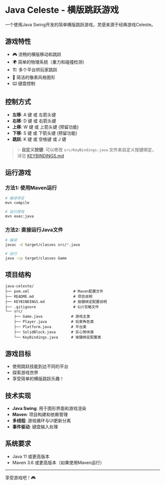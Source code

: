 # Java Celeste - 横版跳跃游戏

一个使用Java Swing开发的简单横版跳跃游戏，灵感来源于经典游戏Celeste。

## 游戏特性

- 🎮 流畅的横版移动和跳跃
- 🌍 简单的物理系统（重力和碰撞检测）
- 🏗️ 多个平台供玩家跳跃
- 🎨 简洁的像素风格图形
- ⌨️ 键盘控制

## 控制方式

- **左移**: A 键 或 左箭头键
- **右移**: D 键 或 右箭头键
- **上移**: W 键 或 上箭头键 (预留功能)
- **下移**: S 键 或 下箭头键 (预留功能)
- **跳跃**: K 键 或 空格键 或 J 键

> 💡 **自定义按键**: 可以修改 `src/KeyBindings.java` 文件来自定义按键绑定，详见 [KEYBINDINGS.md](KEYBINDINGS.md)

## 运行游戏

### 方法1: 使用Maven运行

```bash
# 编译项目
mvn compile

# 运行游戏
mvn exec:java
```

### 方法2: 直接运行Java文件

```bash
# 编译
javac -d target/classes src/*.java

# 运行
java -cp target/classes Game
```

## 项目结构

```
java-celeste/
├── pom.xml                    # Maven配置文件
├── README.md                  # 项目说明
├── KEYBINDINGS.md             # 按键绑定配置说明
├── .gitignore                 # Git忽略文件
└── src/
    ├── Game.java             # 游戏主类
    ├── Player.java           # 玩家角色类
    ├── Platform.java         # 平台类
    ├── SolidBlock.java       # 实心物块类
    └── KeyBindings.java      # 按键绑定配置类
```

## 游戏目标

- 使用跳跃技能到达不同的平台
- 探索游戏世界
- 享受简单的横版跳跃乐趣！

## 技术实现

- **Java Swing**: 用于图形界面和游戏渲染
- **Maven**: 项目构建和依赖管理
- **多线程**: 游戏循环与UI更新分离
- **事件驱动**: 键盘输入处理

## 系统要求

- Java 11 或更高版本
- Maven 3.6 或更高版本（如果使用Maven运行）

---

享受游戏吧！🎮

